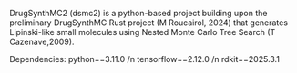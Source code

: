 DrugSynthMC2 (dsmc2) is a python-based project building upon the preliminary DrugSynthMC Rust project (M Roucairol, 2024) that generates Lipinski-like small molecules using Nested Monte Carlo Tree Search (T Cazenave,2009).

Dependencies:
python==3.11.0 /n
tensorflow==2.12.0 /n
rdkit==2025.3.1
